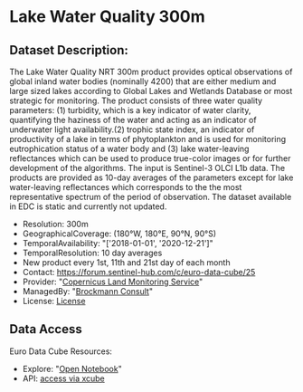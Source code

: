 # Lake Water Quality 300m

## Dataset Description: 
The Lake Water Quality NRT 300m product provides optical observations of global inland water bodies (nominally 4200) that are either 
 medium and large sized lakes according to Global Lakes and Wetlands Database or most strategic for monitoring.
 The product consists of three water quality parameters: (1) turbidity, which is a key indicator of water clarity, quantifying the
 haziness of the water and acting as an indicator of underwater light availability.(2) trophic state index, an indicator of productivity of a lake in terms of 
 phytoplankton and is used for monitoring eutrophication status of a water body and (3) lake water-leaving reflectances which can be used to
 produce true-color images or for further development of the algorithms. The input is Sentinel-3 OLCI L1b data. The products are provided as 10-day averages of 
 the parameters except for lake water-leaving reflectances which corresponds to the the most representative spectrum of the period of observation.
 The dataset available in EDC is static and currently not updated.

- Resolution: 300m
- GeographicalCoverage: (180°W, 180°E, 90°N, 90°S)
- TemporalAvailability: "['2018-01-01', '2020-12-21']"
- TemporalResolution: 10 day averages
-  New product every 1st, 11th and 21st day of each month
- Contact: https://forum.sentinel-hub.com/c/euro-data-cube/25
- Provider: "[Copernicus Land Monitoring Service](https://land.copernicus.eu/)"
- ManagedBy: "[Brockmann Consult](https://www.brockmann-consult.de/)"
- License: [License](https://land.copernicus.eu/terms-of-usee)

## Data Access 

Euro Data Cube Resources:
- Explore: "[Open Notebook](https://eurodatacube.com/marketplace/notebooks/getting-started/EDC_xcube_generator_service.ipynb)"
- API: [access via xcube](https://collections.eurodatacube.com/clms-lake-water-quality/)
   

